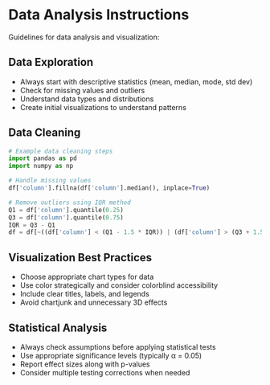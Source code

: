 # Data Analysis Instructions

Guidelines for data analysis and visualization:

## Data Exploration
- Always start with descriptive statistics (mean, median, mode, std dev)
- Check for missing values and outliers
- Understand data types and distributions
- Create initial visualizations to understand patterns

## Data Cleaning
```python
# Example data cleaning steps
import pandas as pd
import numpy as np

# Handle missing values
df['column'].fillna(df['column'].median(), inplace=True)

# Remove outliers using IQR method
Q1 = df['column'].quantile(0.25)
Q3 = df['column'].quantile(0.75)
IQR = Q3 - Q1
df = df[~((df['column'] < (Q1 - 1.5 * IQR)) | (df['column'] > (Q3 + 1.5 * IQR)))]
```

## Visualization Best Practices
- Choose appropriate chart types for data
- Use color strategically and consider colorblind accessibility
- Include clear titles, labels, and legends
- Avoid chartjunk and unnecessary 3D effects

## Statistical Analysis
- Always check assumptions before applying statistical tests
- Use appropriate significance levels (typically α = 0.05)
- Report effect sizes along with p-values
- Consider multiple testing corrections when needed
